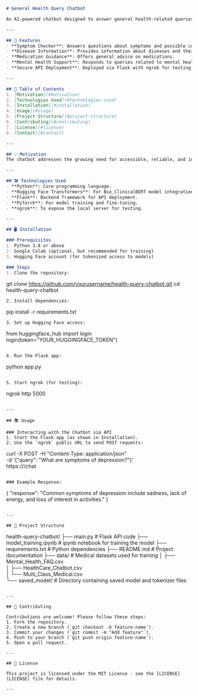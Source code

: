 ```markdown
# General Health Query Chatbot

An AI-powered chatbot designed to answer general health-related queries based on a medical Q&A dataset. This project leverages advanced Natural Language Processing (NLP) techniques and pre-trained models like Bio_ClinicalBERT to provide accurate and context-aware responses.

---

## 🚀 Features
- **Symptom Checker**: Answers questions about symptoms and possible conditions.
- **Disease Information**: Provides information about diseases and their treatments.
- **Medication Guidance**: Offers general advice on medications.
- **Mental Health Support**: Responds to queries related to mental health.
- **Secure API Deployment**: Deployed via Flask with ngrok for testing.

---

## 📖 Table of Contents
1. [Motivation](#motivation)
2. [Technologies Used](#technologies-used)
3. [Installation](#installation)
4. [Usage](#usage)
5. [Project Structure](#project-structure)
6. [Contributing](#contributing)
7. [License](#license)
8. [Contact](#contact)

---

## 💡 Motivation
The chatbot addresses the growing need for accessible, reliable, and instant health information. It aims to assist users in understanding their health concerns while emphasizing that it does not replace professional medical advice.

---

## 🛠️ Technologies Used
- **Python**: Core programming language.
- **Hugging Face Transformers**: For Bio_ClinicalBERT model integration.
- **Flask**: Backend framework for API deployment.
- **PyTorch**: For model training and fine-tuning.
- **ngrok**: To expose the local server for testing.

---

## 🖥️ Installation

### Prerequisites
1. Python 3.8 or above
2. Google Colab (optional, but recommended for training)
3. Hugging Face account (for tokenized access to models)

### Steps
1. Clone the repository:
   ```
   git clone https://github.com/yourusername/health-query-chatbot.git
   cd health-query-chatbot
   ```
2. Install dependencies:
   ```
   pip install -r requirements.txt
   ```
3. Set up Hugging Face access:
   ```
   from huggingface_hub import login
   login(token="YOUR_HUGGINGFACE_TOKEN")
   ```

4. Run the Flask app:
   ```
   python app.py
   ```

5. Start ngrok (for testing):
   ```
   ngrok http 5000
   ```

---

## 📚 Usage

### Interacting with the Chatbot via API
1. Start the Flask app (as shown in Installation).
2. Use the `ngrok` public URL to send POST requests:
   ```
   curl -X POST -H "Content-Type: application/json" \
   -d '{"query": "What are symptoms of depression?"}' \
   https:///chat
   ```

### Example Response:
```
{
  "response": "Common symptoms of depression include sadness, lack of energy, and loss of interest in activities."
}
```

---

## 📂 Project Structure

```
health-query-chatbot/
├── main.py                 # Flask API code
├── model_training.ipynb    # ipynb notebook for training the model
├── requirements.txt        # Python dependencies
├── README.md               # Project documentation
├── data/                   # Medical datasets used for training
│   ├── Mental_Health_FAQ.csv  
│   ├── HealthCare_Chatbot.csv  
│   └── Multi_Class_Medical.csv  
└── saved_model/            # Directory containing saved model and tokenizer files
```

---

## 🤝 Contributing

Contributions are welcome! Please follow these steps:
1. Fork the repository.
2. Create a new branch (`git checkout -b feature-name`).
3. Commit your changes (`git commit -m "Add feature"`).
4. Push to your branch (`git push origin feature-name`).
5. Open a pull request.

---

## 📜 License

This project is licensed under the MIT License - see the [LICENSE](LICENSE) file for details.

---
